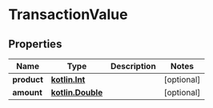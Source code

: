 # TransactionValue

## Properties
Name | Type | Description | Notes
------------ | ------------- | ------------- | -------------
**product** | [**kotlin.Int**](.md) |  |  [optional]
**amount** | [**kotlin.Double**](.md) |  |  [optional]
